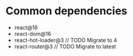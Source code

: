 # Common dependencies

- react@16
- react-dom@16
- react-hot-loader@3 // TODO Migrate to 4
- react-router@3 // TODO Migrate to latest
